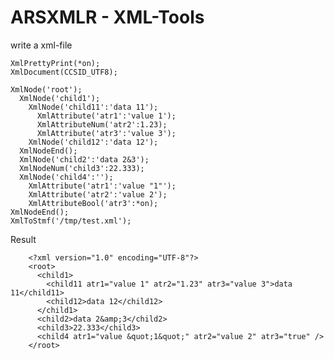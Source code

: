 # ARSXMLR - XML-Tools

write a xml-file

    XmlPrettyPrint(*on);
    XmlDocument(CCSID_UTF8);
    
    XmlNode('root');
      XmlNode('child1');
        XmlNode('child11':'data 11');
          XmlAttribute('atr1':'value 1');
          XmlAttributeNum('atr2':1.23);
          XmlAttribute('atr3':'value 3');
        XmlNode('child12':'data 12');
      XmlNodeEnd();
      XmlNode('child2':'data 2&3');
      XmlNodeNum('child3':22.333);
      XmlNode('child4':'');
        XmlAttribute('atr1':'value "1"');
        XmlAttribute('atr2':'value 2');
        XmlAttributeBool('atr3':*on);
    XmlNodeEnd();
    XmlToStmf('/tmp/test.xml');

Result 

        <?xml version="1.0" encoding="UTF-8"?>
        <root>
          <child1>
            <child11 atr1="value 1" atr2="1.23" atr3="value 3">data 11</child11>
            <child12>data 12</child12>
          </child1>
          <child2>data 2&amp;3</child2>
          <child3>22.333</child3>
          <child4 atr1="value &quot;1&quot;" atr2="value 2" atr3="true" />
        </root>


